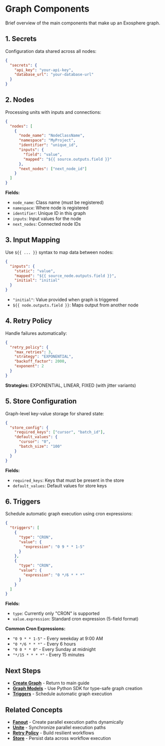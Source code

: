 # Graph Components

Brief overview of the main components that make up an Exosphere graph.

## 1. Secrets

Configuration data shared across all nodes:

```json
{
  "secrets": {
    "api_key": "your-api-key",
    "database_url": "your-database-url"
  }
}
```

## 2. Nodes

Processing units with inputs and connections:

```json
{
  "nodes": [
    {
      "node_name": "NodeClassName",
      "namespace": "MyProject",
      "identifier": "unique_id",
      "inputs": {
        "field": "value",
        "mapped": "${{ source.outputs.field }}"
      },
      "next_nodes": ["next_node_id"]
    }
  ]
}
```

**Fields:**
- `node_name`: Class name (must be registered)
- `namespace`: Where node is registered
- `identifier`: Unique ID in this graph
- `inputs`: Input values for the node
- `next_nodes`: Connected node IDs

## 3. Input Mapping

Use `${{ ... }}` syntax to map data between nodes:

```json
{
  "inputs": {
    "static": "value",
    "mapped": "${{ source_node.outputs.field }}",
    "initial": "initial"
  }
}
```

- `"initial"`: Value provided when graph is triggered
- `${{ node.outputs.field }}`: Maps output from another node

## 4. Retry Policy

Handle failures automatically:

```json
{
  "retry_policy": {
    "max_retries": 3,
    "strategy": "EXPONENTIAL",
    "backoff_factor": 2000,
    "exponent": 2
  }
}
```

**Strategies:** EXPONENTIAL, LINEAR, FIXED (with jitter variants)

## 5. Store Configuration

Graph-level key-value storage for shared state:

```json
{
  "store_config": {
    "required_keys": ["cursor", "batch_id"],
    "default_values": {
      "cursor": "0",
      "batch_size": "100"
    }
  }
}
```

**Fields:**
- `required_keys`: Keys that must be present in the store
- `default_values`: Default values for store keys

## 6. Triggers

Schedule automatic graph execution using cron expressions:

```json
{
  "triggers": [
    {
      "type": "CRON",
      "value": {
        "expression": "0 9 * * 1-5"
      }
    },
    {
      "type": "CRON", 
      "value": {
        "expression": "0 */6 * * *"
      }
    }
  ]
}
```

**Fields:**
- `type`: Currently only "CRON" is supported
- `value.expression`: Standard cron expression (5-field format)

**Common Cron Expressions:**
- `"0 9 * * 1-5"` - Every weekday at 9:00 AM
- `"0 */6 * * *"` - Every 6 hours
- `"0 0 * * 0"` - Every Sunday at midnight
- `"*/15 * * * *"` - Every 15 minutes

## Next Steps

- **[Create Graph](./create-graph.md)** - Return to main guide
- **[Graph Models](./python-sdk-graph.md)** - Use Python SDK for type-safe graph creation
- **[Triggers](./triggers.md)** - Schedule automatic graph execution

## Related Concepts

- **[Fanout](./fanout.md)** - Create parallel execution paths dynamically
- **[Unite](./unite.md)** - Synchronize parallel execution paths
- **[Retry Policy](./retry-policy.md)** - Build resilient workflows
- **[Store](./store.md)** - Persist data across workflow execution
